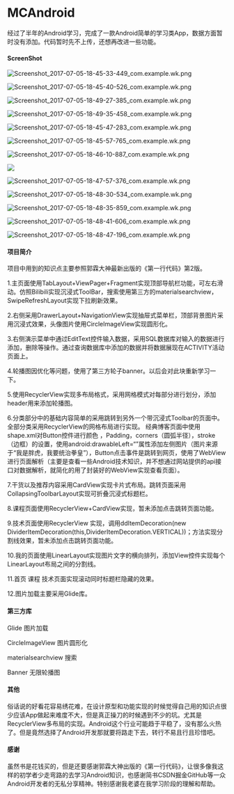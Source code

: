 # MCAndroid
经过了半年的Android学习，完成了一款Android简单的学习类App，数据方面暂时没有添加。代码暂时先不上传，还想再改进一些功能。

#### ScreenShot

![Screenshot_2017-07-05-18-45-33-449_com.example.wk.png](http://upload-images.jianshu.io/upload_images/5701672-f1c1dd8b132f4349.png?imageMogr2/auto-orient/strip%7CimageView2/2/w/1240)


![
![Screenshot_2017-07-05-18-45-40-526_com.example.wk.png](http://upload-images.jianshu.io/upload_images/5701672-c42f395034b1d451.png?imageMogr2/auto-orient/strip%7CimageView2/2/w/1240)
](http://upload-images.jianshu.io/upload_images/5701672-a84e8fe1abfedfbe.png?imageMogr2/auto-orient/strip%7CimageView2/2/w/1240)

![Screenshot_2017-07-05-18-49-27-385_com.example.wk.png](http://upload-images.jianshu.io/upload_images/5701672-e54d614c51520a42.png?imageMogr2/auto-orient/strip%7CimageView2/2/w/1240)



![Screenshot_2017-07-05-18-49-35-458_com.example.wk.png](http://upload-images.jianshu.io/upload_images/5701672-f5e2750cdac76579.png?imageMogr2/auto-orient/strip%7CimageView2/2/w/1240)

![Screenshot_2017-07-05-18-45-47-283_com.example.wk.png](http://upload-images.jianshu.io/upload_images/5701672-10d10f44b99a789f.png?imageMogr2/auto-orient/strip%7CimageView2/2/w/1240)



![Screenshot_2017-07-05-18-45-57-765_com.example.wk.png](http://upload-images.jianshu.io/upload_images/5701672-fcad66172c008f77.png?imageMogr2/auto-orient/strip%7CimageView2/2/w/1240)


![Screenshot_2017-07-05-18-46-10-887_com.example.wk.png](http://upload-images.jianshu.io/upload_images/5701672-765aa222045b53ca.png?imageMogr2/auto-orient/strip%7CimageView2/2/w/1240)



![
](http://upload-images.jianshu.io/upload_images/5701672-9767737b51340eb3.png?imageMogr2/auto-orient/strip%7CimageView2/2/w/1240)



![Screenshot_2017-07-05-18-47-57-376_com.example.wk.png](http://upload-images.jianshu.io/upload_images/5701672-760537f09aa739f8.png?imageMogr2/auto-orient/strip%7CimageView2/2/w/1240)



![Screenshot_2017-07-05-18-48-30-534_com.example.wk.png](http://upload-images.jianshu.io/upload_images/5701672-cbff6d85d42382df.png?imageMogr2/auto-orient/strip%7CimageView2/2/w/1240)



![Screenshot_2017-07-05-18-48-35-859_com.example.wk.png](http://upload-images.jianshu.io/upload_images/5701672-4ecf5bcf2f8d1e0b.png?imageMogr2/auto-orient/strip%7CimageView2/2/w/1240)


![Screenshot_2017-07-05-18-48-41-606_com.example.wk.png](http://upload-images.jianshu.io/upload_images/5701672-15ceeddf8020f05e.png?imageMogr2/auto-orient/strip%7CimageView2/2/w/1240)


![Screenshot_2017-07-05-18-48-47-196_com.example.wk.png](http://upload-images.jianshu.io/upload_images/5701672-87b15574829e3fad.png?imageMogr2/auto-orient/strip%7CimageView2/2/w/1240)

#### 项目简介

项目中用到的知识点主要参照郭霖大神最新出版的《第一行代码》第2版。

1.主页面使用TabLayout+ViewPager+Fragment实现顶部导航栏功能，可左右滑动。仿照Bilibili实现沉浸式ToolBar，搜索使用第三方的materialsearchview，SwipeRefreshLayout实现下拉刷新效果。

2.右侧采用DrawerLayout+NavigationView实现抽屉式菜单栏，顶部背景图片采用沉浸式效果，头像图片使用CircleImageView实现圆形化。

3.右侧演示菜单中通过EditText控件输入数据，采用SQL数据库对输入的数据进行添加，删除等操作。通过查询数据库中添加的数据并将数据展现在ACTIVITY活动页面上。

4.轮播图因优化等问题，使用了第三方轮子banner。以后会对此块重新学习一下。

5.使用RecyclerView实现多布局格式，采用网格模式对每部分进行划分，添加header用来添加轮播图。

6.分类部分中的基础内容简单的采用跳转到另外一个带沉浸式Toolbar的页面中。
   全部分类采用RecyclerView的网格布局进行实现。
   经典博客页面中使用shape.xml对Button控件进行颜色 ，Padding，corners（圆弧半径），stroke（边框）的设置，使用android:drawableLeft=“”属性添加左侧图片（图片来源于“我是胖虎，我要统治拳皇”），Button点击事件是跳转到网页，使用了WebView进行页面解析（主要是查看一些Android技术知识，并不想通过网站提供的api接口对数据解析，就简化的用了封装好的WebView实现查看页面）。

7.干货以及推荐内容采用CardView实现卡片式布局。跳转页面采用CollapsingToolbarLayout实现可折叠沉浸式标题栏。

8.课程页面使用RecyclerView+CardView实现，暂未添加点击跳转页面功能。

9.技术页面使用RecyclerView 实现，调用ddItemDecoration(new DividerItemDecoration(this,DividerItemDecoration.VERTICAL))；方法实现分割线效果，暂未添加点击跳转页面功能。

10.我的页面使用LinearLayout实现图片文字的横向排列，添加View控件实现每个LinearLayout布局之间的分割线。

11.首页 课程 技术页面实现滚动同时标题栏隐藏的效果。

12.图片加载主要采用Glide库。


#### 第三方库

Glide 图片加载

CircleImageView 图片圆形化

materialsearchview 搜索

Banner 无限轮播图

#### 其他


俗话说的好看花容易绣花难，在设计原型和功能实现的时候觉得自己用的知识点很少应该App做起来难度不大，但是真正操刀的时候遇到不少的坑。尤其是RecyclerView多布局的实现。Android这个行业可能趋于平稳了，没有那么火热了。但是竟然选择了Android开发那就要将路走下去，转行不易且行且珍惜吧。

#### 感谢

虽然书是花钱买的，但是还要感谢郭霖大神出版的《第一行代码》，让很多像我这样的初学者少走弯路的去学习Android知识，也感谢简书CSDN掘金GitHub等一众Android开发者的无私分享精神。特别感谢我老婆在我学习阶段的理解和帮助。
